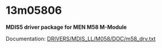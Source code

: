 # 13m05806

**MDIS5 driver package for MEN M58 M-Module**

Documentation: [DRIVERS/MDIS_LL/M058/DOC/m58_drv.txt](DRIVERS/MDIS_LL/M058/DOC/m58_drv.txt)
